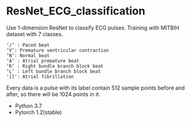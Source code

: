 # ResNet_ECG_classification
Use 1-dimension ResNet to classify ECG pulses.
Training with MITBIH dataset with 7 classes.

    ‘/’ : Paced beat
    ‘V’: Premature ventricular contraction
    ‘N’: Normal beat
    ‘A’ : Atrial premature beat
    ‘R’ : Right bundle branch block beat
    ‘L’ : Left bundle branch block beat
    '[]': Atrial fibrillation

Every data is a pulse with its label contain 512 sample points before and after, so there will be 1024 points in it.

- Python 3.7
- Pytorch 1.2(stable)

